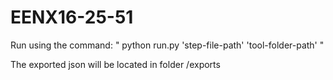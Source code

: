 # EENX16-25-51

Run using the command: " python run.py 'step-file-path' 'tool-folder-path' "

The exported json will be located in folder /exports

